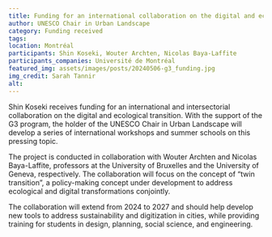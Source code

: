 ```yaml
---
title: Funding for an international collaboration on the digital and ecological transitions
author: UNESCO Chair in Urban Landscape
category: Funding received
tags:
location: Montréal
participants: Shin Koseki, Wouter Archten, Nicolas Baya-Laffite
participants_companies: Université de Montréal
featured_img: assets/images/posts/20240506-g3_funding.jpg
img_credit: Sarah Tannir
alt:
---
```

Shin Koseki receives funding for an international and intersectorial collaboration on the digital and ecological transition. With the support of the G3 program, the holder of the UNESCO Chair in Urban Landscape will develop a series of international workshops and summer schools on this pressing topic.

The project is conducted in collaboration with Wouter Archten and Nicolas Baya-Laffite, professors at the University of Bruxelles and the University of Geneva, respectively. The collaboration will focus on the concept of “twin transition”, a policy-making concept under development to address ecological and digital transformations conjointly.

The collaboration will extend from 2024 to 2027 and should help develop new tools to address sustainability and digitization in cities, while providing training for students in design, planning, social science, and engineering.
